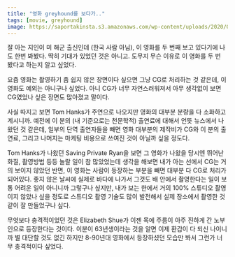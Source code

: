 ```yaml
---
title: "영화 greyhound를 보다가.."
tags: [movie, greyhound]
image: https://saportakinsta.s3.amazonaws.com/wp-content/uploads/2020/07/apple-tv-greyhound.jpg
---
```


잘 아는 지인이 미 해군 출신인데 (한국 사람 아님), 이 영화를 두 번째 보고 있다기에 나도 한번 봐봤다. 딱히 기대가 있었던 것은 아니고. 도무지 무슨 이유로 이 영화를 두 번 봤다고 하는지 알고 싶었다. 

요즘 영화는 촬영하기 좀 쉽지 않은 장면이다 싶으면 그냥 CG로 처리하는 것 같은데, 이 영화도 예외는 아니구나 싶었다. 아니 CG가 너무 자연스러워져서 아무 생각없이 보면 CG였었나 싶은 장면도 많아졌고 말이다. 

사실 따지고 보면 Tom Hanks가 주연으로 나오지만 영화의 대부분 분량을 다 소화하고 계시니까. 예전에 이 분의 (내 기준으로는 천문학적) 출연료에 대해서 언뜻 뉴스에서 나왔던 것 같은데, 일부의 단역 출연자들을 빼면 영화 대부분의 제작비가 CG와 이 분의 출연료, 그리고 나머지는 마케팅 비용으로 쓰여진 것이 아닐까 싶을 정도다. 

Tom Hanks가 나왔던 Saving Private Ryan을 보면 그 영화가 나왔을 당시엔 뛰어난 화질, 촬영방법 등등 놀랄 일이 참 많았었는데 생각을 해보면 내가 아는 선에서 CG는 거의 보이지 않았던 반면, 이 영화는 사람이 등장하는 부분을 빼면 대부분 다 CG로 처리가 되어있다. 좋지 않은 날씨에 실제로 바다에 나가서 그것도 배 안에서 촬영한다는 일이 보통 어려운 일이 아니니까 그렇구나 싶지만, 내가 보는 한에서 거의 100% 스튜디오 촬영이지 않았나 싶을 정도로 스튜디오 촬영 기술도 많이 발전해서 실제 장소에서 촬영한 것 같이 잘 만들었구나 싶다.

무엇보다 충격적이었던 것은 Elizabeth Shue가 이젠 목에 주름이 아주 진하게 간 노부인으로 등장한다는 것이다. 이분이 63년생이라는 것을 알면 이제 환갑이 다 되신 나이니까 별 대단할 것도 없긴 하지만 8-90년대 영화에서 등장하셨던 모습만 봐서 그런가 너무 충격적이다 싶었다. 